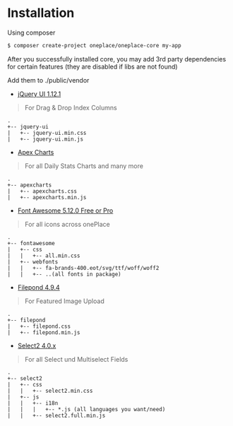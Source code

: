# Installation

Using composer

```bash
$ composer create-project oneplace/oneplace-core my-app
```

After you successfully installed core, you may add 3rd party
dependencies for certain features (they are disabled if libs are not found)

Add them to ./public/vendor

* [jQuery UI 1.12.1](https://jqueryui.com/download/)
> For Drag & Drop Index Columns
```
.
+-- jquery-ui
|   +-- jquery-ui.min.css
|   +-- jquery-ui.min.js
```

* [Apex Charts](https://apexcharts.com/)
> For all Daily Stats Charts and many more
```
.
+-- apexcharts
|   +-- apexcharts.css
|   +-- apexcharts.min.js
```

* [Font Awesome 5.12.0 Free or Pro](https://fontawesome.com/)
> For all icons across onePlace
```
.
+-- fontawesome
|   +-- css
|   |   +-- all.min.css
|   +-- webfonts
|   |   +-- fa-brands-400.eot/svg/ttf/woff/woff2
|   |   +-- ..(all fonts in package)
```

* [Filepond 4.9.4](https://github.com/pqina/filepond/releases)
> For Featured Image Upload
```
.
+-- filepond
|   +-- filepond.css
|   +-- filepond.min.js
```

* [Select2 4.0.x](https://github.com/select2/select2/releases)
> For all Select und Multiselect Fields
```
.
+-- select2
|   +-- css
|   |   +-- select2.min.css
|   +-- js
|   |   +-- i18n
|   |   |   +-- *.js (all languages you want/need)
|   |   +-- select2.full.min.js
```